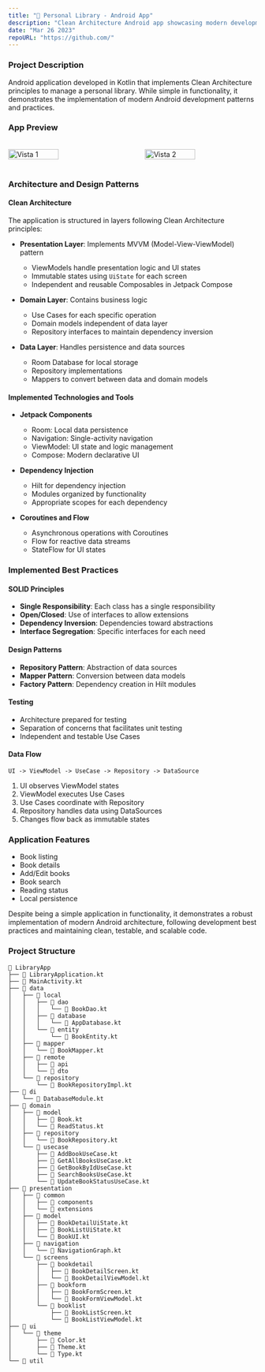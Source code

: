 ```yaml
---
title: "📖 Personal Library - Android App"
description: "Clean Architecture Android app showcasing modern development practices with Kotlin"
date: "Mar 26 2023"
repoURL: "https://github.com/"
---
```


### Project Description

Android application developed in Kotlin that implements Clean Architecture principles to manage a personal library. While simple in functionality, it demonstrates the implementation of modern Android development patterns and practices.

### App Preview

<br>
<div style="display: flex; justify-content: space-between;">
  <img src="/libraryapp-1.png" alt="Vista 1" style="width: 45%;">
  <img src="/libraryapp-2.png" alt="Vista 2" style="width: 45%;">
</div>
<br>

### Architecture and Design Patterns

#### Clean Architecture
The application is structured in layers following Clean Architecture principles:

- **Presentation Layer**: Implements MVVM (Model-View-ViewModel) pattern
  - ViewModels handle presentation logic and UI states
  - Immutable states using `UiState` for each screen
  - Independent and reusable Composables in Jetpack Compose

- **Domain Layer**: Contains business logic
  - Use Cases for each specific operation
  - Domain models independent of data layer
  - Repository interfaces to maintain dependency inversion

- **Data Layer**: Handles persistence and data sources
  - Room Database for local storage
  - Repository implementations
  - Mappers to convert between data and domain models

#### Implemented Technologies and Tools

- **Jetpack Components**
  - Room: Local data persistence
  - Navigation: Single-activity navigation
  - ViewModel: UI state and logic management
  - Compose: Modern declarative UI

- **Dependency Injection**
  - Hilt for dependency injection
  - Modules organized by functionality
  - Appropriate scopes for each dependency

- **Coroutines and Flow**
  - Asynchronous operations with Coroutines
  - Flow for reactive data streams
  - StateFlow for UI states

### Implemented Best Practices

#### SOLID Principles
- **Single Responsibility**: Each class has a single responsibility
- **Open/Closed**: Use of interfaces to allow extensions
- **Dependency Inversion**: Dependencies toward abstractions
- **Interface Segregation**: Specific interfaces for each need

#### Design Patterns
- **Repository Pattern**: Abstraction of data sources
- **Mapper Pattern**: Conversion between data models
- **Factory Pattern**: Dependency creation in Hilt modules

#### Testing
- Architecture prepared for testing
- Separation of concerns that facilitates unit testing
- Independent and testable Use Cases

#### Data Flow
```
UI -> ViewModel -> UseCase -> Repository -> DataSource
```
1. UI observes ViewModel states
2. ViewModel executes Use Cases
3. Use Cases coordinate with Repository
4. Repository handles data using DataSources
5. Changes flow back as immutable states

### Application Features

- Book listing
- Book details
- Add/Edit books
- Book search
- Reading status
- Local persistence

Despite being a simple application in functionality, it demonstrates a robust implementation of modern Android architecture, following development best practices and maintaining clean, testable, and scalable code.

### Project Structure
```
📁 LibraryApp
├── 📄 LibraryApplication.kt
├── 📄 MainActivity.kt
├── 📁 data
│   ├── 📁 local
│   │   ├── 📁 dao
│   │   │   └── 📄 BookDao.kt
│   │   ├── 📁 database
│   │   │   └── 📄 AppDatabase.kt
│   │   └── 📁 entity
│   │       └── 📄 BookEntity.kt
│   ├── 📁 mapper
│   │   └── 📄 BookMapper.kt
│   ├── 📁 remote
│   │   ├── 📁 api
│   │   └── 📁 dto
│   └── 📁 repository
│       └── 📄 BookRepositoryImpl.kt
├── 📁 di
│   └── 📄 DatabaseModule.kt
├── 📁 domain
│   ├── 📁 model
│   │   ├── 📄 Book.kt
│   │   └── 📄 ReadStatus.kt
│   ├── 📁 repository
│   │   └── 📄 BookRepository.kt
│   └── 📁 usecase
│       ├── 📄 AddBookUseCase.kt
│       ├── 📄 GetAllBooksUseCase.kt
│       ├── 📄 GetBookByIdUseCase.kt
│       ├── 📄 SearchBooksUseCase.kt
│       └── 📄 UpdateBookStatusUseCase.kt
├── 📁 presentation
│   ├── 📁 common
│   │   ├── 📁 components
│   │   └── 📁 extensions
│   ├── 📁 model
│   │   ├── 📄 BookDetailUiState.kt
│   │   ├── 📄 BookListUiState.kt
│   │   └── 📄 BookUI.kt
│   ├── 📁 navigation
│   │   └── 📄 NavigationGraph.kt
│   └── 📁 screens
│       ├── 📁 bookdetail
│       │   ├── 📄 BookDetailScreen.kt
│       │   └── 📄 BookDetailViewModel.kt
│       ├── 📁 bookform
│       │   ├── 📄 BookFormScreen.kt
│       │   └── 📄 BookFormViewModel.kt
│       └── 📁 booklist
│           ├── 📄 BookListScreen.kt
│           └── 📄 BookListViewModel.kt
├── 📁 ui
│   └── 📁 theme
│       ├── 📄 Color.kt
│       ├── 📄 Theme.kt
│       └── 📄 Type.kt
└── 📁 util
```

